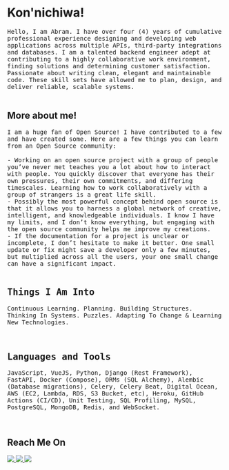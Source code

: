 <h1>Kon'nichiwa!</h1>

<div>
    <samp>Hello, I am Abram. I have over four (4) years of cumulative professional experience designing and developing web applications across multiple APIs, third-party integrations and databases. I am a talented backend engineer adept at contributing to a highly collaborative work environment, finding solutions and determining customer satisfaction. Passionate about writing clean, elegant and maintainable code. These skill sets have allowed me to plan, design, and deliver reliable, scalable systems.</samp>
</div>

<br />

<h2>More about me!</h2>

<div>
    <samp>I am a huge fan of Open Source! I have contributed to a few and have created some. Here are a few things you can learn from an Open Source community:</samp>
</div>

<br />

<div>
    <samp>- Working on an open source project with a group of people you’ve never met teaches you a lot about how to interact with people. You quickly discover that everyone has their own pressures, their own commitments, and differing timescales. Learning how to work collaboratively with a group of strangers is a great life skill.</samp> <br />
    <samp>- Possibly the most powerful concept behind open source is that it allows you to harness a global network of creative, intelligent, and knowledgeable individuals. I know I have my limits, and I don’t know everything, but engaging with the open source community helps me improve my creations.</samp> <br />
    <samp>- If the documentation for a project is unclear or incomplete, I don’t hesitate to make it better. One small update or fix might save a developer only a <samp>few minutes, but multiplied across all the users, your one small change can have a significant impact.</samp>
</div>
    
<br />
    
<h2><samp>Things I Am Into </samp></h2>
    
<p><samp> Continuous Learning. Planning. Building Structures. Thinking In Systems. Puzzles. Adapting To Change & Learning New Technologies.</samp></p>
    
<br />
    
<h2><samp>Languages and Tools </samp></h2>
    
<div>
    <p>
        <samp>JavaScript, VueJS, Python, Django (Rest Framework), FastAPI, Docker (Compose), ORMs (SQL Alchemy), Alembic (Database migrations), Celery, Celery Beat, Digital Ocean, AWS (EC2, Lambda, RDS, S3 Bucket, etc), Heroku, GitHub Actions (CI/CD), Unit Testing, SQL Profiling, MySQL, PostgreSQL, MongoDB, Redis, and WebSocket.</samp>
    </p>
</div>
    
<br />
    
<h2>Reach Me On</h2>
    
<a target="_blank" href="https://linkedin.com/in/abraham-israel">
  <img src="https://img.shields.io/badge/linkedin-%230077B5.svg?&style=for-the-badge&logo=linkedin&logoColor=white" />
</a>
<a target="_blank" href="https://twitter.com/aybruhm">
  <img src="https://img.shields.io/badge/twitter-%231DA1F2.svg?&style=for-the-badge&logo=twitter&logoColor=white" />
</a>
<a target="_blank" href="mailto:israelvictory87@gmail.com?subject=Hello%20Abram,%20From%20Github">
  <img src="https://img.shields.io/badge/gmail-%23D14836.svg?&style=for-the-badge&logo=gmail&logoColor=white" />
</a>
